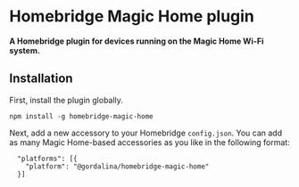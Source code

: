 # Homebridge Magic Home plugin

**A Homebridge plugin for devices running on the Magic Home Wi-Fi system.**

## Installation

First, install the plugin globally.

````
npm install -g homebridge-magic-home
````

Next, add a new accessory to your Homebridge `config.json`. You can add as many Magic Home-based accessories as you like in the following format:

````
  "platforms": [{
    "platform": "@gordalina/homebridge-magic-home"
  }]
````
